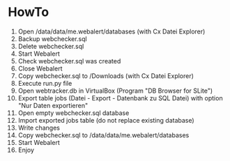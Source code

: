 # HowTo

1. Open /data/data/me.webalert/databases (with Cx Datei Explorer)
2. Backup webchecker.sql 
3. Delete webchecker.sql 
4. Start Webalert
5. Check webchecker.sql was created
6. Close Webalert
7. Copy webchecker.sql to /Downloads (with Cx Datei Explorer)
8. Execute run.py file
9. Open webtracker.db in VirtualBox (Program "DB Browser for SLite")
10. Export table jobs (Datei - Export - Datenbank zu SQL Datei) with option "Nur Daten exportieren"
11. Open empty webchecker.sql database
12. Import exported jobs table (do not replace existing database)
13. Write changes
14. Copy webchecker.sql to /data/data/me.webalert/databases
15. Start Webalert
16. Enjoy
